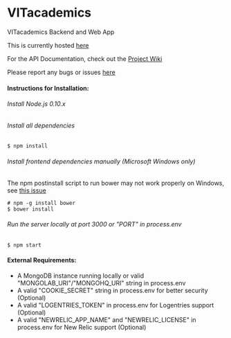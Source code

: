 VITacademics
============

VITacademics Backend and Web App

This is currently hosted [here](http://vitacademics-rel.herokuapp.com/)

For the API Documentation, check out the [Project Wiki](https://github.com/aneesh-neelam/VITacademics/wiki)

Please report any bugs or issues [here](https://github.com/aneesh-neelam/VITacademics/issues) 

#### Instructions for Installation:
###### Install Node.js 0.10.x 
###### Install all dependencies
    $ npm install
###### Install frontend dependencies manually (Microsoft Windows only)
The npm postinstall script to run bower may not work properly on Windows, see [this issue](https://github.com/aneesh-neelam/VITacademics/issues/1)

    # npm -g install bower
    $ bower install
###### Run the server locally at port 3000 or "PORT" in process.env
    $ npm start
    
#### External Requirements:
* A MongoDB instance running locally or valid "MONGOLAB_URI"/"MONGOHQ_URI" string in process.env 
* A valid "COOKIE_SECRET" string in process.env for better security (Optional)
* A valid "LOGENTRIES_TOKEN" in process.env for Logentries support (Optional)
* A valid "NEWRELIC_APP_NAME" and "NEWRELIC_LICENSE" in process.env for New Relic support (Optional)
